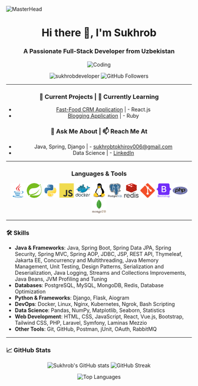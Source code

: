 ![MasterHead](https://1.bp.blogspot.com/-7A4WynwLsMw/XbBpCXG8fHI/AAAAAAAAMt4/uOa1bpLskYgrwGbllhSu2SDj_Mig8SXJQCLcBGAsYHQ/s1600/2000_600px.gif)
<h1 align="center">Hi there 👋, I'm Sukhrob</h1>
<h3 align="center">A Passionate Full-Stack Developer from Uzbekistan</h3>

<p align="center">
  <img align="center" alt="Coding" width="400" src="https://cdn.dribbble.com/users/1162077/screenshots/3848914/programmer.gif" />
</p>

<p align="center">
  <img src="https://komarev.com/ghpvc/?username=sukhrobdeveloper&label=Profile%20views&color=blue&style=flat-square" alt="sukhrobdeveloper" /> 
  <img src="https://img.shields.io/github/followers/sukhrobdeveloper?label=Followers&style=social" alt="GitHub Followers"/>
</p>

---

<div align="center">

  ### 🔭 Current Projects                               |                               🌱 Currently Learning
  - [Fast-Food CRM Application](https://github.com/sukhrobdeveloper/fast-food-crm-application)  |  - React.js
  - [Blogging Application](https://github.com/sukhrobdeveloper/blog-application)                 |  - Ruby

</div>

<div align="center">

  ### 💬 Ask Me About                                  |                               📫 Reach Me At
  - Java, Spring, Django                               |  - [sukhrobtokhirov006@gmail.com](mailto:sukhrobtokhirov006@gmail.com)
  - Data Science                                       |  - [LinkedIn](https://linkedin.com/in/sukhrob-tokhirov-b19525319)

</div>

---

<h3 align="center">Languages & Tools</h3>
<p align="center">
  <img src="https://raw.githubusercontent.com/devicons/devicon/master/icons/java/java-original.svg" alt="Java" width="40" height="40"/>
  <img src="https://raw.githubusercontent.com/devicons/devicon/master/icons/spring/spring-original.svg" alt="Spring" width="40" height="40"/>
  <img src="https://raw.githubusercontent.com/devicons/devicon/master/icons/python/python-original.svg" alt="Python" width="40" height="40"/>
  <img src="https://raw.githubusercontent.com/devicons/devicon/master/icons/javascript/javascript-original.svg" alt="JavaScript" width="40" height="40"/>
  <img src="https://raw.githubusercontent.com/devicons/devicon/master/icons/docker/docker-original-wordmark.svg" alt="Docker" width="40" height="40"/>
  <img src="https://raw.githubusercontent.com/devicons/devicon/master/icons/linux/linux-original.svg" alt="Linux" width="40" height="40"/>
  <img src="https://raw.githubusercontent.com/devicons/devicon/master/icons/postgresql/postgresql-original-wordmark.svg" alt="PostgreSQL" width="40" height="40"/>
  <img src="https://raw.githubusercontent.com/devicons/devicon/master/icons/redis/redis-original-wordmark.svg" alt="Redis" width="40" height="40"/>
  <img src="https://raw.githubusercontent.com/devicons/devicon/master/icons/git/git-original.svg" alt="Git" width="40" height="40"/>
  <img src="https://raw.githubusercontent.com/devicons/devicon/master/icons/bootstrap/bootstrap-plain-wordmark.svg" alt="Bootstrap" width="40" height="40"/>
  <img src="https://raw.githubusercontent.com/devicons/devicon/master/icons/php/php-original.svg" alt="PHP" width="40" height="40"/>
  <img src="https://raw.githubusercontent.com/devicons/devicon/master/icons/mongodb/mongodb-original-wordmark.svg" alt="MongoDB" width="40" height="40"/>
</p>

---

### 🛠️ Skills

- **Java & Frameworks**: Java, Spring Boot, Spring Data JPA, Spring Security, Spring MVC, Spring AOP, JDBC, JSP, REST API, Thymeleaf, Jakarta EE, Concurrency and Multithreading, Java Memory Management, Unit Testing, Design Patterns, Serialization and Deserialization, Java Logging, Streams and Collections Improvements, Java Beans, JVM Profiling and Tuning
- **Databases**: PostgreSQL, MySQL, MongoDB, Redis, Database Optimization
- **Python & Frameworks**: Django, Flask, Aiogram
- **DevOps**: Docker, Linux, Nginx, Kubernetes, Ngrok, Bash Scripting
- **Data Science**: Pandas, NumPy, Matplotlib, Seaborn, Statistics
- **Web Development**: HTML, CSS, JavaScript, React, Vue.js, Bootstrap, Tailwind CSS, PHP, Laravel, Symfony, Laminas Mezzio
- **Other Tools**: Git, GitHub, Postman, jUnit, OAuth, RabbitMQ

---

### 📈 GitHub Stats

<p align="center">
  <img src="https://github-readme-stats.vercel.app/api?username=sukhrobdeveloper&show_icons=true&theme=radical" alt="Sukhrob's GitHub stats" />
  <img src="https://github-readme-streak-stats.herokuapp.com/?user=sukhrobdeveloper&theme=radical" alt="GitHub Streak" />
</p>

<p align="center">
  <img src="https://github-readme-stats.vercel.app/api/top-langs/?username=sukhrobdeveloper&layout=compact&theme=radical" alt="Top Languages" />
</p>
